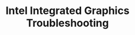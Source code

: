 ---
lang: es
layout: doc
redirect_from:
- /es/doc/intel-igfx-troubleshooting/
redirect_to: https://github.com/Qubes-Community/Contents/blob/master/docs/troubleshooting/intel-igfx-troubleshooting.md
ref: 90
title: Intel Integrated Graphics Troubleshooting
---